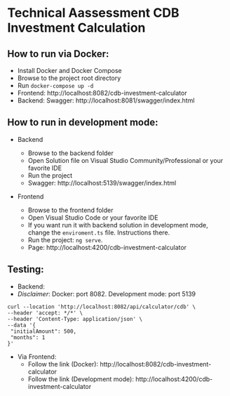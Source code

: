 # Technical Aassessment CDB Investment Calculation

## How to run via Docker:
 - Install Docker and Docker Compose
 - Browse to the project root directory  
 - Run `docker-compose up -d`
 - Frontend: http://localhost:8082/cdb-investment-calculator
 - Backend: Swagger: http://localhost:8081/swagger/index.html

 ## How to run in development mode:
 - Backend
    - Browse to the backend folder
    - Open Solution file on Visual Studio Community/Professional or your favorite IDE
    - Run the project
    - Swagger: http://localhost:5139/swagger/index.html

 - Frontend
    - Browse to the frontend folder
    - Open Visual Studio Code or your favorite IDE
    - If you want run it with backend solution in development mode, change the `enviroment.ts` file. Instructions there.
    - Run the project: `ng serve`.
    - Page: http://localhost:4200/cdb-investment-calculator

 ## Testing:
 - Backend: 
 -  _Disclaimer_: Docker: port 8082. Development mode: port 5139
 ```
 curl --location 'http://localhost:8082/api/calculator/cdb' \
--header 'accept: */*' \
--header 'Content-Type: application/json' \
--data '{
  "initialAmount": 500,
  "months": 1
}'
 ```
 - Via Frontend:
    - Follow the link (Docker): http://localhost:8082/cdb-investment-calculator
    - Follow the link (Development mode): http://localhost:4200/cdb-investment-calculator
